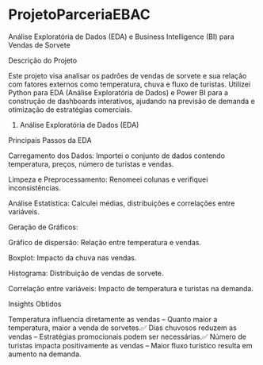 # ProjetoParceriaEBAC

Análise Exploratória de Dados (EDA) e Business Intelligence (BI) para Vendas de Sorvete

Descrição do Projeto

Este projeto visa analisar os padrões de vendas de sorvete e sua relação com fatores externos como temperatura, chuva e fluxo de turistas. Utilizei Python para EDA (Análise Exploratória de Dados) e Power BI para a construção de dashboards interativos, ajudando na previsão de demanda e otimização de estratégias comerciais.

1. Análise Exploratória de Dados (EDA)

Principais Passos da EDA

Carregamento dos Dados: Importei o conjunto de dados contendo temperatura, preços, número de turistas e vendas.

Limpeza e Preprocessamento: Renomeei colunas e verifiquei inconsistências.

Análise Estatística: Calculei médias, distribuições e correlações entre variáveis.

Geração de Gráficos:

Gráfico de dispersão: Relação entre temperatura e vendas.

Boxplot: Impacto da chuva nas vendas.

Histograma: Distribuição de vendas de sorvete.

Correlação entre variáveis: Impacto de temperatura e turistas na demanda.

Insights Obtidos

Temperatura influencia diretamente as vendas – Quanto maior a temperatura, maior a venda de sorvetes.✅ Dias chuvosos reduzem as vendas – Estratégias promocionais podem ser necessárias.✅ Número de turistas impacta positivamente as vendas – Maior fluxo turístico resulta em aumento na demanda.
